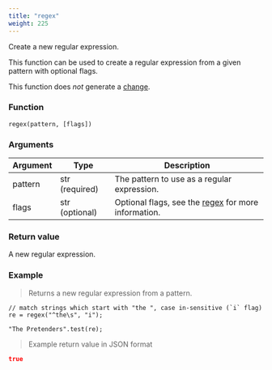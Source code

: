 ```yaml
---
title: "regex"
weight: 225
---
```


Create a new regular expression.

This function can be used to create a regular expression from a given pattern with optional flags.

This function does *not* generate a [change](../../overview/changes).

### Function

`regex(pattern, [flags])`

### Arguments

Argument | Type | Description
-------- | ---- | -----------
pattern | str (required) | The pattern to use as a regular expression.
flags | str (optional) | Optional flags, see the [regex](../../data-types/regex#flags) for more information.


### Return value

A new regular expression.

### Example

> Returns a new regular expression from a pattern.

```thingsdb,should_pass
// match strings which start with "the ", case in-sensitive (`i` flag)
re = regex("^the\s", "i");

"The Pretenders".test(re);
```

> Example return value in JSON format

```json
true
```
